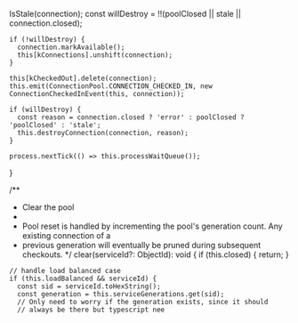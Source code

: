 IsStale(connection);
    const willDestroy = !!(poolClosed || stale || connection.closed);

    if (!willDestroy) {
      connection.markAvailable();
      this[kConnections].unshift(connection);
    }

    this[kCheckedOut].delete(connection);
    this.emit(ConnectionPool.CONNECTION_CHECKED_IN, new ConnectionCheckedInEvent(this, connection));

    if (willDestroy) {
      const reason = connection.closed ? 'error' : poolClosed ? 'poolClosed' : 'stale';
      this.destroyConnection(connection, reason);
    }

    process.nextTick(() => this.processWaitQueue());
  }

  /**
   * Clear the pool
   *
   * Pool reset is handled by incrementing the pool's generation count. Any existing connection of a
   * previous generation will eventually be pruned during subsequent checkouts.
   */
  clear(serviceId?: ObjectId): void {
    if (this.closed) {
      return;
    }

    // handle load balanced case
    if (this.loadBalanced && serviceId) {
      const sid = serviceId.toHexString();
      const generation = this.serviceGenerations.get(sid);
      // Only need to worry if the generation exists, since it should
      // always be there but typescript nee